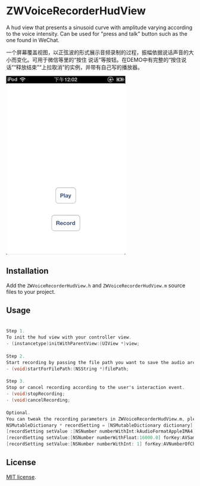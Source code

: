 # ZWVoiceRecorderHudView
A hud view that presents a sinusoid curve with amplitude varying according to the voice intensity. Can be used for "press and talk" button such as the one found in WeChat.

一个屏幕覆盖视图，以正弦波的形式展示音频录制的过程，振幅依据说话声音的大小而变化。可用于微信等里的“按住 说话”等按钮。在DEMO中有完整的“按住说话”“释放结束”“上拉取消”的实例，并带有自己写的播放器。

<img src="screenshot.gif"/>

## Installation

Add the `ZWVoiceRecorderHudView.h` and `ZWVoiceRecorderHudView.m` source files to your project.

## Usage

``` objective-c

Step 1.
To init the hud view with your controller view.
- (instancetype)initWithParentView:(UIView *)view;

Step 2.
Start recording by passing the file path you want to save the audio archive to this method.
- (void)startForFilePath:(NSString *)filePath;

Step 3.
Stop or cancel recording according to the user's interaction event.
- (void)stopRecording;
- (void)cancelRecording;

Optional.
You can tweak the recording parameters in ZWVoiceRecorderHudView.m, please see Apple Doc for more.
NSMutableDictionary * recordSetting = [NSMutableDictionary dictionary];
[recordSetting setValue :[NSNumber numberWithInt:kAudioFormatAppleIMA4] forKey:AVFormatIDKey];
[recordSetting setValue:[NSNumber numberWithFloat:16000.0] forKey:AVSampleRateKey];
[recordSetting setValue:[NSNumber numberWithInt: 1] forKey:AVNumberOfChannelsKey];

```

## License

[MIT license](LICENSE.md). 